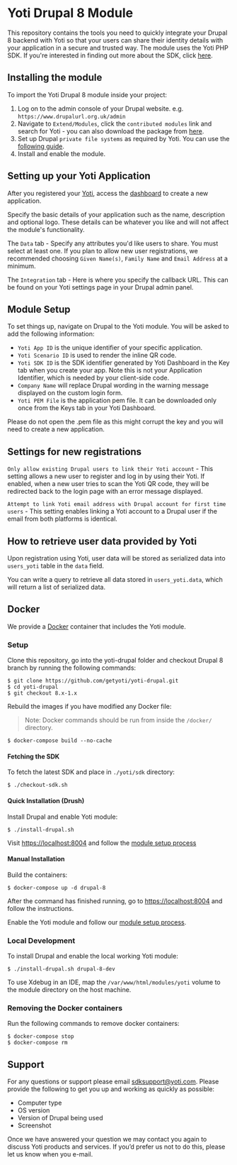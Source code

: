 # Yoti Drupal 8 Module

This repository contains the tools you need to quickly integrate your Drupal 8 backend with Yoti so that your users can share their identity details with your application in a secure and trusted way. The module uses the Yoti PHP SDK. If you're interested in finding out more about the SDK, click [here](https://github.com/getyoti/yoti-php-sdk).

## Installing the module

To import the Yoti Drupal 8 module inside your project:

1. Log on to the admin console of your Drupal website. e.g. `https://www.drupalurl.org.uk/admin`
2. Navigate to `Extend/Modules`, click the `contributed modules` link and search for Yoti - you can also download the package from [here](https://www.drupal.org/project/yoti).
3. Set up Drupal `private file systems` as required by Yoti. You can use the [following guide](https://www.drupal.org/docs/8/core/modules/file/overview#private-file-system).
4. Install and enable the module.

## Setting up your Yoti Application

After you registered your [Yoti](https://www.yoti.com/), access the [dashboard](https://www.yoti.com/dashboard/login) to create a new application.

Specify the basic details of your application such as the name, description and optional logo. These details can be whatever you like and will not affect the module's functionality.

The `Data` tab - Specify any attributes you'd like users to share. You must select at least one. If you plan to allow new user registrations, we recommended choosing `Given Name(s)`, `Family Name` and `Email Address` at a minimum.

The `Integration` tab - Here is where you specify the callback URL. This can be found on your Yoti settings page in your Drupal admin panel.

## Module Setup

To set things up, navigate on Drupal to the Yoti module.
You will be asked to add the following information:

* `Yoti App ID` is the unique identifier of your specific application.
* `Yoti Scenario ID` is used to render the inline QR code.
* `Yoti SDK ID` is the SDK identifier generated by Yoti Dashboard in the Key tab when you create your app. Note this is not your Application Identifier, which is needed by your client-side code.
* `Company Name` will replace Drupal wording in the warning message displayed on the custom login form.
* `Yoti PEM File` is the application pem file. It can be downloaded only once from the Keys tab in your Yoti Dashboard.

Please do not open the .pem file as this might corrupt the key and you will need to create a new application.

## Settings for new registrations

`Only allow existing Drupal users to link their Yoti account` - This setting allows a new user to register and log in by using their Yoti. If enabled, when a new user tries to scan the Yoti QR code, they will be redirected back to the login page with an error message displayed.

`Attempt to link Yoti email address with Drupal account for first time users` - This setting enables linking a Yoti account to a Drupal user if the email from both platforms is identical.

## How to retrieve user data provided by Yoti
Upon registration using Yoti, user data will be stored as serialized data into `users_yoti` table in the `data` field.

You can write a query to retrieve all data stored in `users_yoti.data`, which will return a list of serialized data.

## Docker

We provide a [Docker](https://docs.docker.com/) container that includes the Yoti module.

### Setup

Clone this repository, go into the yoti-drupal folder and checkout Drupal 8 branch by running the following commands:

```shell
$ git clone https://github.com/getyoti/yoti-drupal.git
$ cd yoti-drupal
$ git checkout 8.x-1.x
```

Rebuild the images if you have modified any Docker file:

>Note: Docker commands should be run from inside the `/docker/` directory.

```shell
$ docker-compose build --no-cache
```

#### Fetching the SDK

To fetch the latest SDK and place in `./yoti/sdk` directory:

```shell
$ ./checkout-sdk.sh
```

#### Quick Installation (Drush)

Install Drupal and enable Yoti module:

```shell
$ ./install-drupal.sh
```

Visit <https://localhost:8004> and follow the [module setup process](#module-setup)

#### Manual Installation

Build the containers:

```shell
$ docker-compose up -d drupal-8
```

After the command has finished running, go to <https://localhost:8004> and follow the instructions.

Enable the Yoti module and follow our [module setup process](#module-setup).

### Local Development

To install Drupal and enable the local working Yoti module:

```shell
$ ./install-drupal.sh drupal-8-dev
```

To use Xdebug in an IDE, map the `/var/www/html/modules/yoti` volume to the module directory on the host machine.

### Removing the Docker containers

Run the following commands to remove docker containers:

```shell
$ docker-compose stop
$ docker-compose rm
```

## Support

For any questions or support please email [sdksupport@yoti.com](mailto:sdksupport@yoti.com).
Please provide the following to get you up and working as quickly as possible:

* Computer type
* OS version
* Version of Drupal being used
* Screenshot

Once we have answered your question we may contact you again to discuss Yoti products and services. If you’d prefer us not to do this, please let us know when you e-mail.
